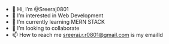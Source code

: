 - 👋 Hi, I’m @Sreeraj0801
- 👀 I’m interested in Web Development
- 🌱 I’m currently learning MERN STACK
- 💞️ I’m looking to collaborate
- 📫 How to reach me sreeraj.r.r0801@gmail.com is my emailId

<!---
Sreeraj0801/Sreeraj0801 is a ✨ special ✨ repository because its `README.md` (this file) appears on your GitHub profile.
You can click the Preview link to take a look at your changes.
--->
